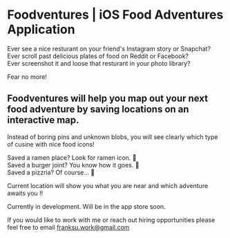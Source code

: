 # Foodventures | iOS Food Adventures Application

Ever see a nice resturant on your friend's Instagram story or Snapchat?  
Ever scroll past delicious plates of food on Reddit or Facebook?  
Ever screenshot it and loose that resturant in your photo library?

Fear no more!  

## Foodventures will help you map out your next food adventure by saving locations on an interactive map.
Instead of boring pins and unknown blobs, you will see clearly which type of cusine with nice food icons!  

Saved a ramen place? Look for ramen icon. 🍜  
Saved a burger joint? You know how it goes. 🍔  
Saved a pizzria? Of course... 🍕  

Current location will show you what you are near and which adventure awaits you !! 

Currently in development. Will be in the app store soon.

If you would like to work with me or reach out hiring opportunities please feel free to email franksu.work@gmail.com
